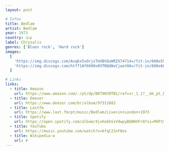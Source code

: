 ```yaml
---
layout: post

# Infos
title: Bedlam
artist: Bedlam
year: 1973
country: 🇬🇧
label: Chrysalis
genres: ['Blues rock', 'Hard rock']
images:
  [
    'https://img.discogs.com/Avqkx5sOrjsTmVBVQuWRZX74714=/fit-in/600x595/filters:strip_icc():format(jpeg):mode_rgb():quality(90)/discogs-images/R-2838894-1309306141.jpeg.jpg',
    'https://img.discogs.com/htff1Af6690x0VTNQdWvCjaet0A=/fit-in/600x600/filters:strip_icc():format(jpeg):mode_rgb():quality(90)/discogs-images/R-2838894-1435351233-4455.jpeg.jpg',
  ]

# Links
links:
  - title: Amazon
    url: https://www.amazon.com/-/pt/dp/B079H39TB1/ref=sr_1_1?__mk_pt_BR=%C3%85M%C3%85%C5%BD%C3%95%C3%91&dchild=1&keywords=bedlam&qid=1614543185&s=music&sr=1-1&tag=kvnol08-20
  - title: Deezer
    url: https://www.deezer.com/br/album/97311682
  - title: Lastfm
    url: https://www.last.fm/pt/music/Bedlam/Live+in+London+1973
  - title: Spotify
    url: https://open.spotify.com/album/4jvHubkSsVdwpyBQ0HXFrQ?si=MXP1S9oiTR2OSUOqJoRqdQ
  - title: YouTube
    url: https://music.youtube.com/watch?v=6fqC22nF8es
  - title: Wikipedia-w
    url: #
---
```

